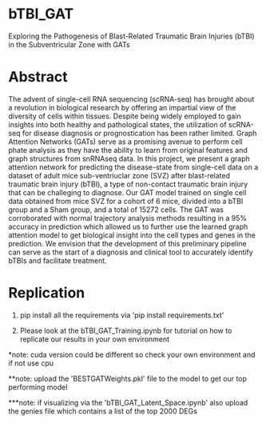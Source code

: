 # bTBI_GAT
Exploring the Pathogenesis of Blast-Related Traumatic Brain Injuries (bTBI) in the Subventricular Zone with GATs

# Abstract
The advent of single-cell RNA sequencing (scRNA-seq) has brought about a revolution in biological research by offering an impartial view of the diversity of cells within tissues. Despite being widely employed to gain insights into both healthy and pathological states, the utilization of scRNA-seq for disease diagnosis or prognostication has been rather limited. Graph Attention Networks (GATs) serve as a promising avenue to perform cell phate analysis as they have the ability to learn from original features and graph structures from snRNAseq data. In this project, we present a graph attention network for predicting the disease-state from single-cell data on a dataset of adult mice sub-ventriuclar zone (SVZ) after blast-related traumatic brain injury (bTBI), a type of non-contact traumatic brain injury that can be challeging to diagnose. Our GAT model trained on single cell data obtained from mice SVZ for a cohort of 6 mice, divided into a bTBI group and a Sham group, and a total of 15272 cells. The GAT was corroborated with normal trajectory analysis methods resulting in a 95% accuracy in prediction which allowed us to further use the learned graph attention model to get biological insight into the cell types and genes in the prediction. We envision that the development of this preliminary pipeline can serve as the start of a diagnosis and clinical tool to accurately identify bTBIs and facilitate treatment. 

# Replication

1. pip install all the requirements via 'pip install requirements.txt'

2. Please look at the bTBI_GAT_Training.ipynb for tutorial on how to replicate our results in your own environment 

  *note: cuda version could be different so check your own environment and if not use cpu

  **note: upload the 'BESTGATWeights.pkl' file to the model to get our top performing model

  ***note: if visualizing via the 'bTBI_GAT_Latent_Space.ipynb' also upload the genies file which contains a list of the top 2000 DEGs
